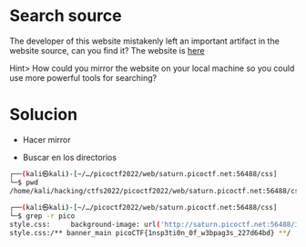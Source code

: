 # Search source

The developer of this website mistakenly left an important artifact in the website source, can you find it? The website is [here](http://saturn.picoctf.net:56488/)

Hint> How could you mirror the website on your local machine so you could use more powerful tools for searching?


# Solucion
- Hacer mirror


- Buscar en los directorios


```bash
┌──(kali㉿kali)-[~/…/picoctf2022/web/saturn.picoctf.net:56488/css]
└─$ pwd           
/home/kali/hacking/ctfs2022/picoctf2022/web/saturn.picoctf.net:56488/css
                                                                                                      
┌──(kali㉿kali)-[~/…/picoctf2022/web/saturn.picoctf.net:56488/css]
└─$ grep -r pico
style.css:     background-image: url('http://saturn.picoctf.net:56488/images/fevicon.png');
style.css:/** banner_main picoCTF{1nsp3ti0n_0f_w3bpag3s_227d64bd} **/

```





